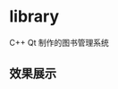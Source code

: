 # library
C++ Qt 制作的图书管理系统
## 效果展示 
[](https://station.roccoshi.cf/Movie&Vedio/%E6%B5%8B%E8%AF%95.mp4?preview)
